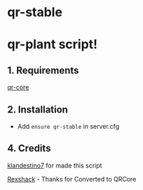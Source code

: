 # qr-stable
# qr-plant script!

## 1. Requirements

[qr-core](https://github.com/QRCore-RedM-Re/qr-core)

## 2. Installation
- Add ```ensure qr-stable``` in server.cfg

## 4. Credits 

   [klandestino7](https://github.com/klandestino7) for made this script
   
   [Rexshack](https://github.com/Rexshack-RedM) - Thanks for Converted to QRCore
